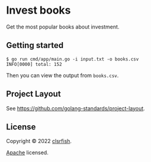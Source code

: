 # Invest books

Get the most popular books about investment.

## Getting started

```shell
$ go run cmd/app/main.go -i input.txt -o books.csv
INFO[0000] total: 152
```

Then you can view the output from `books.csv`.

## Project Layout

See <https://github.com/golang-standards/project-layout>.

## License

Copyright © 2022 [clsrfish](https://github.com/clsrfish).

[Apache](./LICENSE) licensed.
